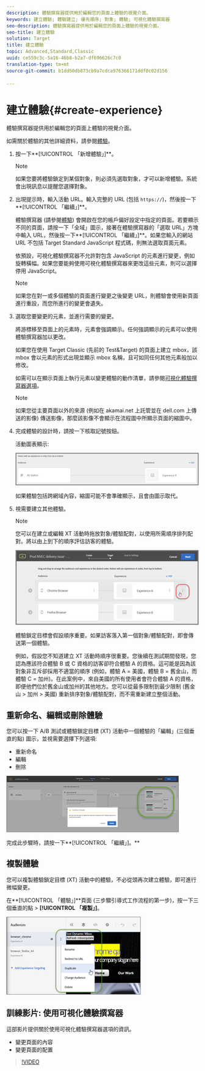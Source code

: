 ```yaml
---
description: 體驗撰寫器提供用於編輯您的頁面上體驗的視覺介面。
keywords: 建立體驗; 體驗建立; 優先順序; 對象; 體驗; 可視化體驗撰寫器
seo-description: 體驗撰寫器提供用於編輯您的頁面上體驗的視覺介面。
seo-title: 建立體驗
solution: Target
title: 建立體驗
topic: Advanced,Standard,Classic
uuid: ce559c3c-5a16-46b8-b2a7-df696626c7c0
translation-type: tm+mt
source-git-commit: b1dd50db873cb9a7cdca976366171ddf0c02d156

---
```



# 建立體驗{#create-experience}

體驗撰寫器提供用於編輯您的頁面上體驗的視覺介面。

如需關於體驗的其他詳細資料，請參閱[體驗](../../../c-experiences/experiences.md#concept_A2E10F6AFB3D4AEAB6951EE14688848D)。

1. 按一下**[!UICONTROL 「新增體驗」]**。

   >[!NOTE]
   >
   >如果您要將體驗鎖定到某個對象，則必須先選取對象，才可以新增體驗。系統會出現訊息以提醒您選擇對象。

1. 出現提示時，輸入活動 URL。輸入完整的 URL (包括 `https://`)，然後按一下**[!UICONTROL 「繼續」]**。

   體驗撰寫器 (請參閱[體驗](../../../c-experiences/experiences.md#concept_1D011219034B492BB03C08B3BB80E3F0)) 會開啟在您的帳戶偏好設定中指定的頁面。若要顯示不同的頁面，請按一下「全域」圖示，接著在體驗撰寫器的「選取 URL」方塊中輸入 URL，然後按一下**[!UICONTROL 「繼續」]**。如果您輸入的網站 URL 不包括 Target Standard JavaScript 程式碼，則無法選取頁面元素。

   依預設，可視化體驗撰寫器不允許對包含 JavaScript 的元素進行變更，例如旋轉橫幅。如果您要能夠使用可視化體驗撰寫器來更改這些元素，則可以選擇停用 JavaScript。

   >[!NOTE]
   >
   >如果您在對一或多個體驗的頁面進行變更之後變更 URL，則體驗會使用新頁面進行重設，而您所進行的變更會遺失。

1. 選取您要變更的元素，並進行需要的變更。

   將游標移至頁面上的元素時，元素會強調顯示。任何強調顯示的元素可以使用體驗撰寫器加以更改。

   如果您在使用 Target Classic (先前的 Test&amp;Target) 的頁面上建立 mbox，該 mbox 會以元素的形式出現並顯示 mbox 名稱，且可如同任何其他元素般加以修改。

   如需可以在顯示頁面上執行元素以變更體驗的動作清單，請參閱[可視化體驗撰寫器選項](/help/c-experiences/c-visual-experience-composer/viztarget-options.md)。

   >[!NOTE]
   >
   >如果您從主要頁面以外的來源 (例如在 akamai.net 上託管並在 dell.com 上傳送的影像) 傳送影像，那麼該影像不會顯示在流程圖中所顯示頁面的縮圖中。

1. 完成體驗的設計時，請按一下核取記號按鈕。

   活動圖表顯示:

   ![](assets/xt_diagram.png)

   如果體驗包括跨網域內容，縮圖可能不會準確顯示，且會由圖示取代。
1. 視需要建立其他體驗。

   >[!NOTE]
   >
   >您可以在建立或編輯 XT 活動時拖放對象/體驗配對，以使用所需順序排列配對。將以由上到下的順序評估訪客的體驗。

   ![](assets/move_experiences.jpg)

   體驗鎖定目標會假設順序重要。如果訪客落入第一個對象/體驗配對，即會傳送第一個體驗。

   例如，假設您不知道建立 XT 活動時順序很重要。您後續在測試期間發現，您認為應該符合體驗 B 或 C 資格的訪客卻符合體驗 A 的資格。這可能是因為該對象非互斥卻採用不適當的順序 (例如，體驗 A = 美國，體驗 B = 舊金山，而體驗 C = 加州)。在此案例中，來自美國的所有使用者會符合體驗 A 的資格，即便他們位於舊金山或加州的其他地方。您可以從最多限制到最少限制 (舊金山 &gt; 加州 &gt; 美國) 重新排序對象/體驗配對，而不需重新建立整個活動。

## 重新命名、編輯或刪除體驗

您可以按一下 A/B 測試或體驗鎖定目標 (XT) 活動中一個體驗的「編輯」(三個垂直的點) 圖示，並視需要選擇下列選項:

* 重新命名
* 編輯  
* 刪除

![](assets/experience_edit.png)

完成此步驟時，請按一下**[!UICONTROL 「繼續」]。**

## 複製體驗

您可以複製體驗鎖定目標 (XT) 活動中的體驗，不必從頭再次建立體驗，即可進行微幅變更。

在**[!UICONTROL 「體驗」]**頁面 (三步驟引導式工作流程的第一步)，按一下三個垂直的點 &gt; **[!UICONTROL 「複製」]**。

![](assets/duplicate_experience.png)

## 訓練影片: 使用可視化體驗撰寫器

這部影片提供關於使用可視化體驗撰寫器選項的資訊。

* 變更頁面的內容
* 變更頁面的配置

>[!VIDEO](https://video.tv.adobe.com/v/17399)